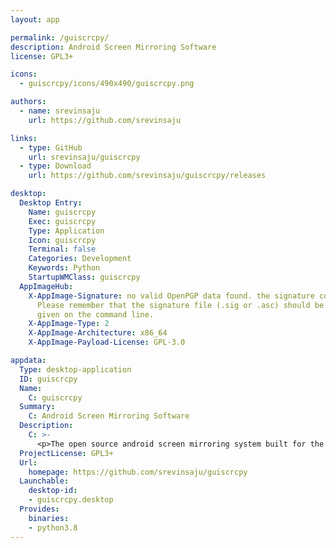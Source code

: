 ```yaml
---
layout: app

permalink: /guiscrcpy/
description: Android Screen Mirroring Software
license: GPL3+

icons:
  - guiscrcpy/icons/490x490/guiscrcpy.png

authors:
  - name: srevinsaju
    url: https://github.com/srevinsaju

links:
  - type: GitHub
    url: srevinsaju/guiscrcpy
  - type: Download
    url: https://github.com/srevinsaju/guiscrcpy/releases

desktop:
  Desktop Entry:
    Name: guiscrcpy
    Exec: guiscrcpy
    Type: Application
    Icon: guiscrcpy
    Terminal: false
    Categories: Development
    Keywords: Python
    StartupWMClass: guiscrcpy
  AppImageHub:
    X-AppImage-Signature: no valid OpenPGP data found. the signature could not be verified.
      Please remember that the signature file (.sig or .asc) should be the first file
      given on the command line.
    X-AppImage-Type: 2
    X-AppImage-Architecture: x86_64
    X-AppImage-Payload-License: GPL-3.0

appdata:
  Type: desktop-application
  ID: guiscrcpy
  Name:
    C: guiscrcpy
  Summary:
    C: Android Screen Mirroring Software
  Description:
    C: >-
      <p>The open source android screen mirroring system built for the award winning scrcpy</p>
  ProjectLicense: GPL3+
  Url:
    homepage: https://github.com/srevinsaju/guiscrcpy
  Launchable:
    desktop-id:
    - guiscrcpy.desktop
  Provides:
    binaries:
    - python3.8
---
```

